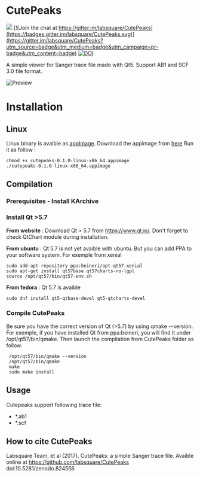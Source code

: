 # CutePeaks

![](https://travis-ci.org/labsquare/CutePeaks.svg?branch=master)
[![Join the chat at https://gitter.im/labsquare/CutePeaks](https://badges.gitter.im/labsquare/CutePeaks.svg)](https://gitter.im/labsquare/CutePeaks?utm_source=badge&utm_medium=badge&utm_campaign=pr-badge&utm_content=badge) [![DOI](https://zenodo.org/badge/DOI/10.5281/zenodo.824556.svg)](https://doi.org/10.5281/zenodo.824556)


A simple viewer for Sanger trace file made with Qt5.
Support AB1 and SCF 3.0 file format.

![Preview](https://raw.githubusercontent.com/labsquare/CutePeaks/master/cutepeaks.gif)


# Installation
## Linux
Linux binary is avaible as [appImage](http://appimage.org/).
Download the appimage from [here](https://github.com/labsquare/CutePeaks/releases)
Run it as follow :


    chmod +x cutepeaks-0.1.0-linux-x86_64.appimage
    ./cutepeaks-0.1.0-linux-x86_64.appimage


## Compilation
### Prerequisites - Install KArchive
### Install Qt >5.7

**From website** : Download Qt > 5.7 from https://www.qt.io/.
Don't forget to check QtChart module during installation.

**From ubuntu** : Qt 5.7 is not yet avaible with ubuntu. But you can add PPA to your software system.
For exemple from xenial

    sudo add-apt-repository ppa:beineri/opt-qt57-xenial
    sudo apt-get install qt57base qt57charts-no-lgpl
    source /opt/qt57/bin/qt57-env.sh

**From fedora** : Qt 5.7 is avaible

    sudo dnf install qt5-qtbase-devel qt5-qtcharts-devel

### Compile CutePeaks
Be sure you have the correct version of Qt (>5.7) by using qmake --version. For exemple, if you have installed Qt from ppa:beineri, you will find it under /opt/qt57/bin/qmake. Then launch the compilation from CutePeaks folder as follow.

     /opt/qt57/bin/qmake --version
     /opt/qt57/bin/qmake
     make
     sudo make install

## Usage

Cutepeaks support following trace file:

- *.ab1
- *.scf

## How to cite CutePeaks
Labsquare Team, et al (2017). CutePeaks: a simple Sanger trace file. Avaible online at https://github.com/labsquare/CutePeaks doi:10.5281/zenodo.824556
